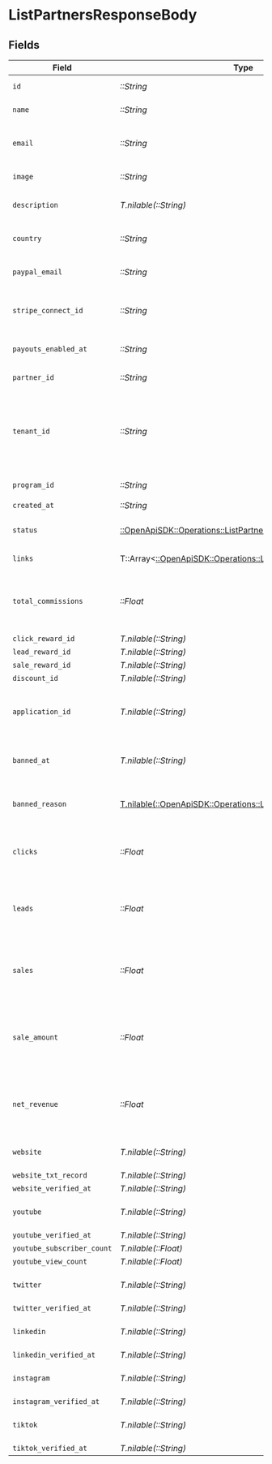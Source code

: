 # ListPartnersResponseBody


## Fields

| Field                                                                                                                                                                | Type                                                                                                                                                                 | Required                                                                                                                                                             | Description                                                                                                                                                          |
| -------------------------------------------------------------------------------------------------------------------------------------------------------------------- | -------------------------------------------------------------------------------------------------------------------------------------------------------------------- | -------------------------------------------------------------------------------------------------------------------------------------------------------------------- | -------------------------------------------------------------------------------------------------------------------------------------------------------------------- |
| `id`                                                                                                                                                                 | *::String*                                                                                                                                                           | :heavy_check_mark:                                                                                                                                                   | The partner's unique ID on Dub.                                                                                                                                      |
| `name`                                                                                                                                                               | *::String*                                                                                                                                                           | :heavy_check_mark:                                                                                                                                                   | The partner's full legal name.                                                                                                                                       |
| `email`                                                                                                                                                              | *::String*                                                                                                                                                           | :heavy_check_mark:                                                                                                                                                   | The partner's email address. Should be a unique value across Dub.                                                                                                    |
| `image`                                                                                                                                                              | *::String*                                                                                                                                                           | :heavy_check_mark:                                                                                                                                                   | The partner's avatar image.                                                                                                                                          |
| `description`                                                                                                                                                        | *T.nilable(::String)*                                                                                                                                                | :heavy_minus_sign:                                                                                                                                                   | A brief description of the partner and their background.                                                                                                             |
| `country`                                                                                                                                                            | *::String*                                                                                                                                                           | :heavy_check_mark:                                                                                                                                                   | The partner's country (required for tax purposes).                                                                                                                   |
| `paypal_email`                                                                                                                                                       | *::String*                                                                                                                                                           | :heavy_check_mark:                                                                                                                                                   | The partner's PayPal email (for receiving payouts via PayPal).                                                                                                       |
| `stripe_connect_id`                                                                                                                                                  | *::String*                                                                                                                                                           | :heavy_check_mark:                                                                                                                                                   | The partner's Stripe Connect ID (for receiving payouts via Stripe).                                                                                                  |
| `payouts_enabled_at`                                                                                                                                                 | *::String*                                                                                                                                                           | :heavy_check_mark:                                                                                                                                                   | The date when the partner enabled payouts.                                                                                                                           |
| `partner_id`                                                                                                                                                         | *::String*                                                                                                                                                           | :heavy_check_mark:                                                                                                                                                   | The partner's unique ID on Dub.                                                                                                                                      |
| `tenant_id`                                                                                                                                                          | *::String*                                                                                                                                                           | :heavy_check_mark:                                                                                                                                                   | The partner's unique ID within your database. Can be useful for associating the partner with a user in your database and retrieving/update their data in the future. |
| `program_id`                                                                                                                                                         | *::String*                                                                                                                                                           | :heavy_check_mark:                                                                                                                                                   | The program's unique ID on Dub.                                                                                                                                      |
| `created_at`                                                                                                                                                         | *::String*                                                                                                                                                           | :heavy_check_mark:                                                                                                                                                   | N/A                                                                                                                                                                  |
| `status`                                                                                                                                                             | [::OpenApiSDK::Operations::ListPartnersStatus](../../models/operations/listpartnersstatus.md)                                                                        | :heavy_check_mark:                                                                                                                                                   | The status of the partner's enrollment in the program.                                                                                                               |
| `links`                                                                                                                                                              | T::Array<[::OpenApiSDK::Operations::ListPartnersLink](../../models/operations/listpartnerslink.md)>                                                                  | :heavy_check_mark:                                                                                                                                                   | The partner's referral links in this program.                                                                                                                        |
| `total_commissions`                                                                                                                                                  | *::Float*                                                                                                                                                            | :heavy_check_mark:                                                                                                                                                   | The total commissions paid to the partner for their referrals. Defaults to 0 if `includeExpandedFields` is false.                                                    |
| `click_reward_id`                                                                                                                                                    | *T.nilable(::String)*                                                                                                                                                | :heavy_minus_sign:                                                                                                                                                   | N/A                                                                                                                                                                  |
| `lead_reward_id`                                                                                                                                                     | *T.nilable(::String)*                                                                                                                                                | :heavy_minus_sign:                                                                                                                                                   | N/A                                                                                                                                                                  |
| `sale_reward_id`                                                                                                                                                     | *T.nilable(::String)*                                                                                                                                                | :heavy_minus_sign:                                                                                                                                                   | N/A                                                                                                                                                                  |
| `discount_id`                                                                                                                                                        | *T.nilable(::String)*                                                                                                                                                | :heavy_minus_sign:                                                                                                                                                   | N/A                                                                                                                                                                  |
| `application_id`                                                                                                                                                     | *T.nilable(::String)*                                                                                                                                                | :heavy_minus_sign:                                                                                                                                                   | If the partner submitted an application to join the program, this is the ID of the application.                                                                      |
| `banned_at`                                                                                                                                                          | *T.nilable(::String)*                                                                                                                                                | :heavy_minus_sign:                                                                                                                                                   | If the partner was banned from the program, this is the date of the ban.                                                                                             |
| `banned_reason`                                                                                                                                                      | [T.nilable(::OpenApiSDK::Operations::ListPartnersBannedReason)](../../models/operations/listpartnersbannedreason.md)                                                 | :heavy_minus_sign:                                                                                                                                                   | If the partner was banned from the program, this is the reason for the ban.                                                                                          |
| `clicks`                                                                                                                                                             | *::Float*                                                                                                                                                            | :heavy_check_mark:                                                                                                                                                   | The total number of clicks on the partner's links. Defaults to 0 if `includeExpandedFields` is false.                                                                |
| `leads`                                                                                                                                                              | *::Float*                                                                                                                                                            | :heavy_check_mark:                                                                                                                                                   | The total number of leads generated by the partner's links. Defaults to 0 if `includeExpandedFields` is false.                                                       |
| `sales`                                                                                                                                                              | *::Float*                                                                                                                                                            | :heavy_check_mark:                                                                                                                                                   | The total number of sales generated by the partner's links. Defaults to 0 if `includeExpandedFields` is false.                                                       |
| `sale_amount`                                                                                                                                                        | *::Float*                                                                                                                                                            | :heavy_check_mark:                                                                                                                                                   | The total amount of sales (in cents) generated by the partner's links. Defaults to 0 if `includeExpandedFields` is false.                                            |
| `net_revenue`                                                                                                                                                        | *::Float*                                                                                                                                                            | :heavy_check_mark:                                                                                                                                                   | The total net revenue generated by the partner. Defaults to 0 if `includeExpandedFields` is false.                                                                   |
| `website`                                                                                                                                                            | *T.nilable(::String)*                                                                                                                                                | :heavy_minus_sign:                                                                                                                                                   | The partner's website URL (including the https protocol).                                                                                                            |
| `website_txt_record`                                                                                                                                                 | *T.nilable(::String)*                                                                                                                                                | :heavy_minus_sign:                                                                                                                                                   | N/A                                                                                                                                                                  |
| `website_verified_at`                                                                                                                                                | *T.nilable(::String)*                                                                                                                                                | :heavy_minus_sign:                                                                                                                                                   | N/A                                                                                                                                                                  |
| `youtube`                                                                                                                                                            | *T.nilable(::String)*                                                                                                                                                | :heavy_minus_sign:                                                                                                                                                   | The partner's YouTube channel username (e.g. `johndoe`).                                                                                                             |
| `youtube_verified_at`                                                                                                                                                | *T.nilable(::String)*                                                                                                                                                | :heavy_minus_sign:                                                                                                                                                   | N/A                                                                                                                                                                  |
| `youtube_subscriber_count`                                                                                                                                           | *T.nilable(::Float)*                                                                                                                                                 | :heavy_minus_sign:                                                                                                                                                   | N/A                                                                                                                                                                  |
| `youtube_view_count`                                                                                                                                                 | *T.nilable(::Float)*                                                                                                                                                 | :heavy_minus_sign:                                                                                                                                                   | N/A                                                                                                                                                                  |
| `twitter`                                                                                                                                                            | *T.nilable(::String)*                                                                                                                                                | :heavy_minus_sign:                                                                                                                                                   | The partner's Twitter username (e.g. `johndoe`).                                                                                                                     |
| `twitter_verified_at`                                                                                                                                                | *T.nilable(::String)*                                                                                                                                                | :heavy_minus_sign:                                                                                                                                                   | N/A                                                                                                                                                                  |
| `linkedin`                                                                                                                                                           | *T.nilable(::String)*                                                                                                                                                | :heavy_minus_sign:                                                                                                                                                   | The partner's LinkedIn username (e.g. `johndoe`).                                                                                                                    |
| `linkedin_verified_at`                                                                                                                                               | *T.nilable(::String)*                                                                                                                                                | :heavy_minus_sign:                                                                                                                                                   | N/A                                                                                                                                                                  |
| `instagram`                                                                                                                                                          | *T.nilable(::String)*                                                                                                                                                | :heavy_minus_sign:                                                                                                                                                   | The partner's Instagram username (e.g. `johndoe`).                                                                                                                   |
| `instagram_verified_at`                                                                                                                                              | *T.nilable(::String)*                                                                                                                                                | :heavy_minus_sign:                                                                                                                                                   | N/A                                                                                                                                                                  |
| `tiktok`                                                                                                                                                             | *T.nilable(::String)*                                                                                                                                                | :heavy_minus_sign:                                                                                                                                                   | The partner's TikTok username (e.g. `johndoe`).                                                                                                                      |
| `tiktok_verified_at`                                                                                                                                                 | *T.nilable(::String)*                                                                                                                                                | :heavy_minus_sign:                                                                                                                                                   | N/A                                                                                                                                                                  |